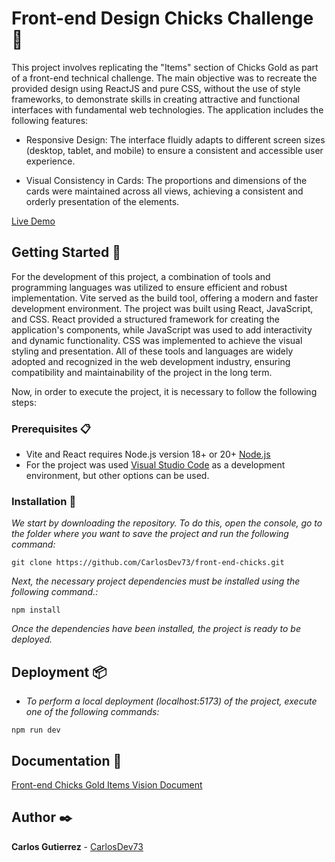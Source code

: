 # Front-end Design Chicks Challenge 🐣
This project involves replicating the "Items" section of Chicks Gold as part of a front-end technical challenge. The main objective was to recreate the provided design using ReactJS and pure CSS, without the use of style frameworks, to demonstrate skills in creating attractive and functional interfaces with fundamental web technologies. The application includes the following features:

- Responsive Design: The interface fluidly adapts to different screen sizes 
(desktop, tablet, and  mobile) to ensure a consistent and accessible user experience.

- Visual Consistency in Cards: The proportions and dimensions of the cards were maintained 
across all views, achieving a consistent and orderly presentation of the elements.

[Live Demo](https://carlosdev73.github.io/front-end-chicks/)

## Getting Started  🚀

For the development of this project, a combination of tools and programming languages was utilized to ensure efficient and robust implementation. Vite served as the build tool, offering a modern and faster development environment. The project was built using React, JavaScript, and CSS. React provided a structured framework for creating the application's components, while JavaScript was used to add interactivity and dynamic functionality. CSS was implemented to achieve the visual styling and presentation. All of these tools and languages are widely adopted and recognized in the web development industry, ensuring compatibility and maintainability of the project in the long term.

Now, in order to execute the project, it is necessary to follow the following steps:

### Prerequisites  📋

* Vite and React requires Node.js version 18+ or 20+ [Node.js](https://nodejs.org/en/)
* For the project was used [Visual Studio Code](https://code.visualstudio.com/) as a development environment, but other options can be used.


### Installation 🔧

_We start by downloading the repository. To do this, open the console, go to the folder where you want to save the project and run the following command:_

```
git clone https://github.com/CarlosDev73/front-end-chicks.git
```

_Next, the necessary project dependencies must be installed using the following command.:_

```
npm install
```

_Once the dependencies have been installed, the project is ready to be deployed._

## Deployment  📦

* _To perform a local deployment (localhost:5173) of the project, execute one of the following commands:_

```
npm run dev
```

## Documentation 📝
[Front-end Chicks Gold Items Vision Document](https://drive.google.com/file/d/16u8GT-6Mj_t2U_tpPCNalbEcbdZrYuN2/view?usp=sharing)


## Author ✒️

**Carlos Gutierrez** - [CarlosDev73](https://github.com/CarlosDev73)